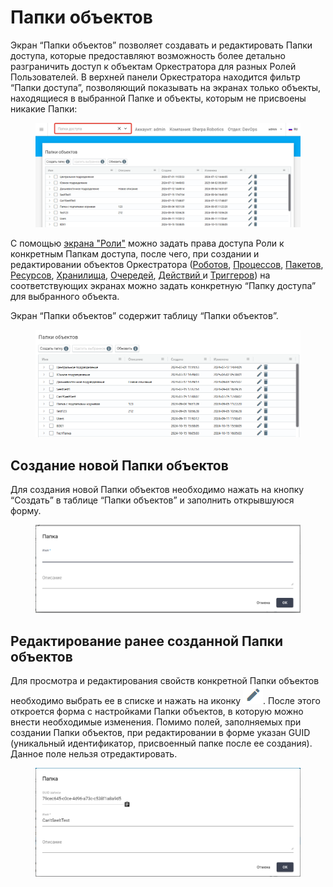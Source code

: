 # Папки объектов

Экран “Папки объектов” позволяет создавать и редактировать Папки доступа, которые предоставляют возможность более детально разграничить доступ к объектам Оркестратора для разных Ролей Пользователей. В верхней панели Оркестратора находится фильтр “Папки доступа”, позволяющий показывать на экранах только объекты, находящиеся в выбранной Папке и объекты, которым не присвоены никакие Папки:

<figure><img src="../../../.gitbook/assets/изображение (1) (1) (1) (1).png" alt=""><figcaption></figcaption></figure>

С помощью [экрана "Роли"](roli.md) можно задать права доступа Роли к конкретным Папкам доступа, после чего, при создании и редактировании объектов Оркестратора ([Роботов](roboty.md), [Процессов](processy.md), [Пакетов](pakety.md), [Ресурсов](resursy.md), [Хранилища](khranilishe.md), [Очередей](ocheredi.md), [Действий ](deistviya/)и [Триггеров](triggery.md)) на соответствующих экранах можно задать конкретную “Папку доступа” для выбранного объекта.

Экран “Папки объектов” содержит таблицу “Папки объектов”.

<figure><img src="../../../.gitbook/assets/2025-04-23_18-10-05.png" alt=""><figcaption></figcaption></figure>

## **Создание новой Папки объектов**

Для создания новой Папки объектов необходимо нажать на кнопку “Создать” в таблице “Папки объектов” и заполнить открывшуюся форму.&#x20;

<figure><img src="../../../.gitbook/assets/изображение (2) (1).png" alt=""><figcaption></figcaption></figure>

## **Редактирование ранее созданной Папки объектов**

Для просмотра и редактирования свойств конкретной Папки объектов необходимо выбрать ее в списке и нажать на иконку ![](../../../.gitbook/assets/2025-04-17_22-35-51.png). После этого откроется форма с настройками Папки объектов, в которую можно внести необходимые изменения. Помимо полей, заполняемых при создании Папки объектов, при редактировании в форме указан GUID (уникальный идентификатор, присвоенный папке после ее создания). Данное поле нельзя отредактировать.

<figure><img src="../../../.gitbook/assets/изображение (106).png" alt=""><figcaption></figcaption></figure>
